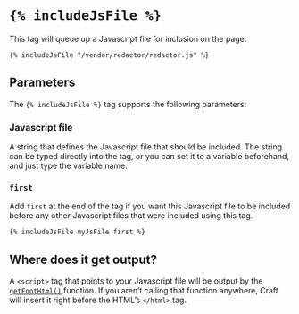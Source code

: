 # `{% includeJsFile %}`

This tag will queue up a Javascript file for inclusion on the page.

```twig
{% includeJsFile "/vendor/redactor/redactor.js" %}
```

## Parameters

The `{% includeJsFile %}` tag supports the following parameters:

### Javascript file

A string that defines the Javascript file that should be included. The string can be typed directly into the tag, or you can set it to a variable beforehand, and just type the variable name.

### `first`

Add `first` at the end of the tag if you want this Javascript file to be included before any other Javascript files that were included using this tag.

```twig
{% includeJsFile myJsFile first %}
```

## Where does it get output?

A `<script>` tag that points to your Javascript file will be output by the [`getFootHtml()`](functions.md#getFootHtml) function. If you aren’t calling that function anywhere, Craft will insert it right before the HTML’s `</html>` tag.

